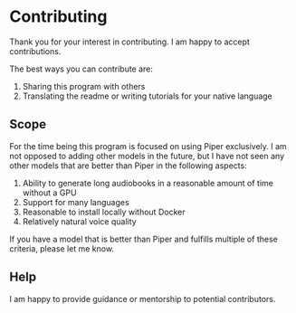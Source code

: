 # Contributing

Thank you for your interest in contributing. I am happy to accept contributions.

The best ways you can contribute are:

1. Sharing this program with others 
2. Translating the readme or writing tutorials for your native language

## Scope

For the time being this program is focused on using Piper exclusively. I am not opposed to adding other models in the future, but I have not seen any other models that are better than Piper in the following aspects:

1. Ability to generate long audiobooks in a reasonable amount of time without a GPU
2. Support for many languages
3. Reasonable to install locally without Docker
4. Relatively natural voice quality

If you have a model that is better than Piper and fulfills multiple of these criteria, please let me know.

## Help

I am happy to provide guidance or mentorship to potential contributors.